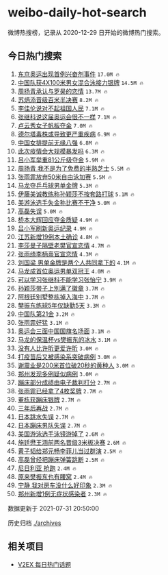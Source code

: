 # weibo-daily-hot-search

微博热搜榜，记录从 2020-12-29 日开始的微博热门搜索。

## 今日热门搜索

<!-- BEGIN -->

1. [东京奥运出现首例兴奋剂事件](https://s.weibo.com/weibo?q=%23%E4%B8%9C%E4%BA%AC%E5%A5%A5%E8%BF%90%E5%87%BA%E7%8E%B0%E9%A6%96%E4%BE%8B%E5%85%B4%E5%A5%8B%E5%89%82%E4%BA%8B%E4%BB%B6%23&Refer=top) `17.0M 🔥`
1. [中国队获4X100米男女混合泳接力银牌](https://s.weibo.com/weibo?q=%23%E4%B8%AD%E5%9B%BD%E9%98%9F%E8%8E%B74X100%E7%B1%B3%E7%94%B7%E5%A5%B3%E6%B7%B7%E5%90%88%E6%B3%B3%E6%8E%A5%E5%8A%9B%E9%93%B6%E7%89%8C%23&Refer=top) `14.5M 🔥`
1. [周扬青承认与罗昊的恋情](https://s.weibo.com/weibo?q=%23%E5%91%A8%E6%89%AC%E9%9D%92%E6%89%BF%E8%AE%A4%E4%B8%8E%E7%BD%97%E6%98%8A%E7%9A%84%E6%81%8B%E6%83%85%23&Refer=top) `13.7M 🔥`
1. [苏炳添晋级百米半决赛](https://s.weibo.com/weibo?q=%23%E8%8B%8F%E7%82%B3%E6%B7%BB%E6%99%8B%E7%BA%A7%E7%99%BE%E7%B1%B3%E5%8D%8A%E5%86%B3%E8%B5%9B%23&Refer=top) `8.2M 🔥`
1. [李佳伦说对不起祖国人民](https://s.weibo.com/weibo?q=%23%E6%9D%8E%E4%BD%B3%E4%BC%A6%E8%AF%B4%E5%AF%B9%E4%B8%8D%E8%B5%B7%E7%A5%96%E5%9B%BD%E4%BA%BA%E6%B0%91%23&Refer=top) `7.1M 🔥`
1. [张继科说这届奥运会很不一样](https://s.weibo.com/weibo?q=%23%E5%BC%A0%E7%BB%A7%E7%A7%91%E8%AF%B4%E8%BF%99%E5%B1%8A%E5%A5%A5%E8%BF%90%E4%BC%9A%E5%BE%88%E4%B8%8D%E4%B8%80%E6%A0%B7%23&Refer=top) `7.1M 🔥`
1. [卢云秀女子帆板夺金](https://s.weibo.com/weibo?q=%23%E5%8D%A2%E4%BA%91%E7%A7%80%E5%A5%B3%E5%AD%90%E5%B8%86%E6%9D%BF%E5%A4%BA%E9%87%91%23&Refer=top) `7.0M 🔥`
1. [德尔塔毒株或导致更严重疾病](https://s.weibo.com/weibo?q=%23%E5%BE%B7%E5%B0%94%E5%A1%94%E6%AF%92%E6%A0%AA%E6%88%96%E5%AF%BC%E8%87%B4%E6%9B%B4%E4%B8%A5%E9%87%8D%E7%96%BE%E7%97%85%23&Refer=top) `6.9M 🔥`
1. [中国女排提前无缘八强](https://s.weibo.com/weibo?q=%23%E4%B8%AD%E5%9B%BD%E5%A5%B3%E6%8E%92%E6%8F%90%E5%89%8D%E6%97%A0%E7%BC%98%E5%85%AB%E5%BC%BA%23&Refer=top) `6.8M 🔥`
1. [此次疫情会大规模暴发吗](https://s.weibo.com/weibo?q=%23%E6%AD%A4%E6%AC%A1%E7%96%AB%E6%83%85%E4%BC%9A%E5%A4%A7%E8%A7%84%E6%A8%A1%E6%9A%B4%E5%8F%91%E5%90%97%23&Refer=top) `6.3M 🔥`
1. [吕小军举重81公斤级夺金](https://s.weibo.com/weibo?q=%23%E5%90%95%E5%B0%8F%E5%86%9B%E4%B8%BE%E9%87%8D81%E5%85%AC%E6%96%A4%E7%BA%A7%E5%A4%BA%E9%87%91%23&Refer=top) `5.9M 🔥`
1. [周扬青 我不是为了免费的半熟芝士](https://s.weibo.com/weibo?q=%E5%91%A8%E6%89%AC%E9%9D%92%20%E6%88%91%E4%B8%8D%E6%98%AF%E4%B8%BA%E4%BA%86%E5%85%8D%E8%B4%B9%E7%9A%84%E5%8D%8A%E7%86%9F%E8%8A%9D%E5%A3%AB&Refer=top) `5.5M 🔥`
1. [张雨霏放弃50米自由泳加赛](https://s.weibo.com/weibo?q=%23%E5%BC%A0%E9%9B%A8%E9%9C%8F%E6%94%BE%E5%BC%8350%E7%B1%B3%E8%87%AA%E7%94%B1%E6%B3%B3%E5%8A%A0%E8%B5%9B%23&Refer=top) `5.5M 🔥`
1. [马龙夺乒乓球男单金牌](https://s.weibo.com/weibo?q=%23%E9%A9%AC%E9%BE%99%E5%A4%BA%E4%B9%92%E4%B9%93%E7%90%83%E7%94%B7%E5%8D%95%E9%87%91%E7%89%8C%23&Refer=top) `5.3M 🔥`
1. [伊藤美诚教练称孙颖莎不按套路打球](https://s.weibo.com/weibo?q=%23%E4%BC%8A%E8%97%A4%E7%BE%8E%E8%AF%9A%E6%95%99%E7%BB%83%E7%A7%B0%E5%AD%99%E9%A2%96%E8%8E%8E%E4%B8%8D%E6%8C%89%E5%A5%97%E8%B7%AF%E6%89%93%E7%90%83%23&Refer=top) `5.1M 🔥`
1. [美游泳选手失金称比赛不干净](https://s.weibo.com/weibo?q=%23%E7%BE%8E%E6%B8%B8%E6%B3%B3%E9%80%89%E6%89%8B%E5%A4%B1%E9%87%91%E7%A7%B0%E6%AF%94%E8%B5%9B%E4%B8%8D%E5%B9%B2%E5%87%80%23&Refer=top) `5.0M 🔥`
1. [高磊失误](https://s.weibo.com/weibo?q=%E9%AB%98%E7%A3%8A%E5%A4%B1%E8%AF%AF&Refer=top) `5.0M 🔥`
1. [桥本大辉回应夺金质疑](https://s.weibo.com/weibo?q=%23%E6%A1%A5%E6%9C%AC%E5%A4%A7%E8%BE%89%E5%9B%9E%E5%BA%94%E5%A4%BA%E9%87%91%E8%B4%A8%E7%96%91%23&Refer=top) `4.9M 🔥`
1. [吕小军刷新奥运纪录](https://s.weibo.com/weibo?q=%23%E5%90%95%E5%B0%8F%E5%86%9B%E5%88%B7%E6%96%B0%E5%A5%A5%E8%BF%90%E7%BA%AA%E5%BD%95%23&Refer=top) `4.9M 🔥`
1. [江苏新增19例本土确诊](https://s.weibo.com/weibo?q=%23%E6%B1%9F%E8%8B%8F%E6%96%B0%E5%A2%9E19%E4%BE%8B%E6%9C%AC%E5%9C%9F%E7%A1%AE%E8%AF%8A%23&Refer=top) `4.8M 🔥`
1. [李莎旻子隔壁老樊官宣恋情](https://s.weibo.com/weibo?q=%23%E6%9D%8E%E8%8E%8E%E6%97%BB%E5%AD%90%E9%9A%94%E5%A3%81%E8%80%81%E6%A8%8A%E5%AE%98%E5%AE%A3%E6%81%8B%E6%83%85%23&Refer=top) `4.7M 🔥`
1. [张雨绮李柄熹官宣恋情](https://s.weibo.com/weibo?q=%23%E5%BC%A0%E9%9B%A8%E7%BB%AE%E6%9D%8E%E6%9F%84%E7%86%B9%E5%AE%98%E5%AE%A3%E6%81%8B%E6%83%85%23&Refer=top) `4.3M 🔥`
1. [刘国梁 男单金牌是两个人共同拿下的](https://s.weibo.com/weibo?q=%E5%88%98%E5%9B%BD%E6%A2%81%20%E7%94%B7%E5%8D%95%E9%87%91%E7%89%8C%E6%98%AF%E4%B8%A4%E4%B8%AA%E4%BA%BA%E5%85%B1%E5%90%8C%E6%8B%BF%E4%B8%8B%E7%9A%84&Refer=top) `4.1M 🔥`
1. [马龙成首位奥运男单双冠王](https://s.weibo.com/weibo?q=%23%E9%A9%AC%E9%BE%99%E6%88%90%E9%A6%96%E4%BD%8D%E5%A5%A5%E8%BF%90%E7%94%B7%E5%8D%95%E5%8F%8C%E5%86%A0%E7%8E%8B%23&Refer=top) `4.0M 🔥`
1. [可以学习张继科不能学习张怡宁](https://s.weibo.com/weibo?q=%23%E5%8F%AF%E4%BB%A5%E5%AD%A6%E4%B9%A0%E5%BC%A0%E7%BB%A7%E7%A7%91%E4%B8%8D%E8%83%BD%E5%AD%A6%E4%B9%A0%E5%BC%A0%E6%80%A1%E5%AE%81%23&Refer=top) `3.9M 🔥`
1. [孙颖莎带子上別满了徽章](https://s.weibo.com/weibo?q=%23%E5%AD%99%E9%A2%96%E8%8E%8E%E5%B8%A6%E5%AD%90%E4%B8%8A%E5%88%A5%E6%BB%A1%E4%BA%86%E5%BE%BD%E7%AB%A0%23&Refer=top) `3.7M 🔥`
1. [阿根廷别墅整栋掉入海中](https://s.weibo.com/weibo?q=%23%E9%98%BF%E6%A0%B9%E5%BB%B7%E5%88%AB%E5%A2%85%E6%95%B4%E6%A0%8B%E6%8E%89%E5%85%A5%E6%B5%B7%E4%B8%AD%23&Refer=top) `3.7M 🔥`
1. [樊振东练球5年仅缺勤5天](https://s.weibo.com/weibo?q=%23%E6%A8%8A%E6%8C%AF%E4%B8%9C%E7%BB%83%E7%90%835%E5%B9%B4%E4%BB%85%E7%BC%BA%E5%8B%A45%E5%A4%A9%23&Refer=top) `3.3M 🔥`
1. [中国队第21金](https://s.weibo.com/weibo?q=%23%E4%B8%AD%E5%9B%BD%E9%98%9F%E7%AC%AC21%E9%87%91%23&Refer=top) `3.2M 🔥`
1. [张雨霏好猛](https://s.weibo.com/weibo?q=%23%E5%BC%A0%E9%9B%A8%E9%9C%8F%E5%A5%BD%E7%8C%9B%23&Refer=top) `3.1M 🔥`
1. [奥运会三面中国国旗名场面](https://s.weibo.com/weibo?q=%23%E5%A5%A5%E8%BF%90%E4%BC%9A%E4%B8%89%E9%9D%A2%E4%B8%AD%E5%9B%BD%E5%9B%BD%E6%97%97%E5%90%8D%E5%9C%BA%E9%9D%A2%23&Refer=top) `3.1M 🔥`
1. [马龙的保温杯vs樊振东的冰水](https://s.weibo.com/weibo?q=%23%E9%A9%AC%E9%BE%99%E7%9A%84%E4%BF%9D%E6%B8%A9%E6%9D%AFvs%E6%A8%8A%E6%8C%AF%E4%B8%9C%E7%9A%84%E5%86%B0%E6%B0%B4%23&Refer=top) `3.1M 🔥`
1. [没有人比许昕更爱许昕](https://s.weibo.com/weibo?q=%23%E6%B2%A1%E6%9C%89%E4%BA%BA%E6%AF%94%E8%AE%B8%E6%98%95%E6%9B%B4%E7%88%B1%E8%AE%B8%E6%98%95%23&Refer=top) `3.0M 🔥`
1. [打疫苗后又被感染系突破病例](https://s.weibo.com/weibo?q=%23%E6%89%93%E7%96%AB%E8%8B%97%E5%90%8E%E5%8F%88%E8%A2%AB%E6%84%9F%E6%9F%93%E7%B3%BB%E7%AA%81%E7%A0%B4%E7%97%85%E4%BE%8B%23&Refer=top) `3.0M 🔥`
1. [谢震业是200米首位破20秒的黄种人](https://s.weibo.com/weibo?q=%23%E8%B0%A2%E9%9C%87%E4%B8%9A%E6%98%AF200%E7%B1%B3%E9%A6%96%E4%BD%8D%E7%A0%B420%E7%A7%92%E7%9A%84%E9%BB%84%E7%A7%8D%E4%BA%BA%23&Refer=top) `3.0M 🔥`
1. [郑州发现多例疑似病例](https://s.weibo.com/weibo?q=%23%E9%83%91%E5%B7%9E%E5%8F%91%E7%8E%B0%E5%A4%9A%E4%BE%8B%E7%96%91%E4%BC%BC%E7%97%85%E4%BE%8B%23&Refer=top) `3.0M 🔥`
1. [蹦床部分成绩由电子裁判打分](https://s.weibo.com/weibo?q=%23%E8%B9%A6%E5%BA%8A%E9%83%A8%E5%88%86%E6%88%90%E7%BB%A9%E7%94%B1%E7%94%B5%E5%AD%90%E8%A3%81%E5%88%A4%E6%89%93%E5%88%86%23&Refer=top) `2.7M 🔥`
1. [张雨霏已经拿了4枚奖牌](https://s.weibo.com/weibo?q=%23%E5%BC%A0%E9%9B%A8%E9%9C%8F%E5%B7%B2%E7%BB%8F%E6%8B%BF%E4%BA%864%E6%9E%9A%E5%A5%96%E7%89%8C%23&Refer=top) `2.7M 🔥`
1. [董栋获蹦床银牌](https://s.weibo.com/weibo?q=%23%E8%91%A3%E6%A0%8B%E8%8E%B7%E8%B9%A6%E5%BA%8A%E9%93%B6%E7%89%8C%23&Refer=top) `2.7M 🔥`
1. [三年后再战](https://s.weibo.com/weibo?q=%E4%B8%89%E5%B9%B4%E5%90%8E%E5%86%8D%E6%88%98&Refer=top) `2.7M 🔥`
1. [日本跳水失误](https://s.weibo.com/weibo?q=%E6%97%A5%E6%9C%AC%E8%B7%B3%E6%B0%B4%E5%A4%B1%E8%AF%AF&Refer=top) `2.7M 🔥`
1. [日本蹦床男队失误](https://s.weibo.com/weibo?q=%23%E6%97%A5%E6%9C%AC%E8%B9%A6%E5%BA%8A%E7%94%B7%E9%98%9F%E5%A4%B1%E8%AF%AF%23&Refer=top) `2.7M 🔥`
1. [美国游泳选手泳镜游掉了](https://s.weibo.com/weibo?q=%23%E7%BE%8E%E5%9B%BD%E6%B8%B8%E6%B3%B3%E9%80%89%E6%89%8B%E6%B3%B3%E9%95%9C%E6%B8%B8%E6%8E%89%E4%BA%86%23&Refer=top) `2.6M 🔥`
1. [施廷懋王涵前两名晋级3米板决赛](https://s.weibo.com/weibo?q=%23%E6%96%BD%E5%BB%B7%E6%87%8B%E7%8E%8B%E6%B6%B5%E5%89%8D%E4%B8%A4%E5%90%8D%E6%99%8B%E7%BA%A73%E7%B1%B3%E6%9D%BF%E5%86%B3%E8%B5%9B%23&Refer=top) `2.6M 🔥`
1. [黄子韬给郑元畅李菲儿当过群演](https://s.weibo.com/weibo?q=%23%E9%BB%84%E5%AD%90%E9%9F%AC%E7%BB%99%E9%83%91%E5%85%83%E7%95%85%E6%9D%8E%E8%8F%B2%E5%84%BF%E5%BD%93%E8%BF%87%E7%BE%A4%E6%BC%94%23&Refer=top) `2.5M 🔥`
1. [高磊曾经把蹦床弹簧跳断](https://s.weibo.com/weibo?q=%23%E9%AB%98%E7%A3%8A%E6%9B%BE%E7%BB%8F%E6%8A%8A%E8%B9%A6%E5%BA%8A%E5%BC%B9%E7%B0%A7%E8%B7%B3%E6%96%AD%23&Refer=top) `2.5M 🔥`
1. [尼日利亚 抢跑](https://s.weibo.com/weibo?q=%E5%B0%BC%E6%97%A5%E5%88%A9%E4%BA%9A%20%E6%8A%A2%E8%B7%91&Refer=top) `2.4M 🔥`
1. [原来樊振东也有腰窝](https://s.weibo.com/weibo?q=%23%E5%8E%9F%E6%9D%A5%E6%A8%8A%E6%8C%AF%E4%B8%9C%E4%B9%9F%E6%9C%89%E8%85%B0%E7%AA%9D%23&Refer=top) `2.4M 🔥`
1. [宁静 我对房车没什么好印象](https://s.weibo.com/weibo?q=%E5%AE%81%E9%9D%99%20%E6%88%91%E5%AF%B9%E6%88%BF%E8%BD%A6%E6%B2%A1%E4%BB%80%E4%B9%88%E5%A5%BD%E5%8D%B0%E8%B1%A1&Refer=top) `2.3M 🔥`
1. [郑州新增1例无症状感染者](https://s.weibo.com/weibo?q=%23%E9%83%91%E5%B7%9E%E6%96%B0%E5%A2%9E1%E4%BE%8B%E6%97%A0%E7%97%87%E7%8A%B6%E6%84%9F%E6%9F%93%E8%80%85%23&Refer=top) `2.3M 🔥`

数据更新于 2021-07-31 20:50:00

<!-- END -->

历史归档 [./archives](./archives)

## 相关项目

- [V2EX 每日热门话题](https://github.com/boojack/v2ex-daily-hot-topic)
